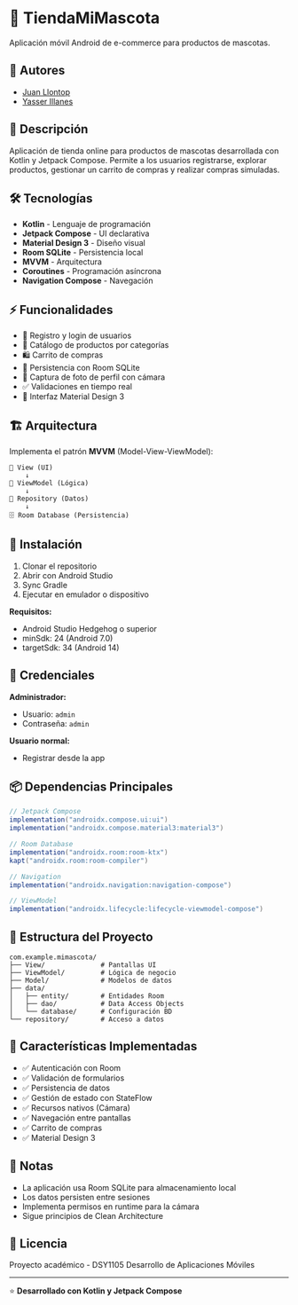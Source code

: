 # 🐾 TiendaMiMascota

Aplicación móvil Android de e-commerce para productos de mascotas.

## 👥 Autores

- [Juan Llontop](https://github.com/ddoblejotadev)
- [Yasser Illanes](https://github.com/yasser-duoc)

## 📱 Descripción

Aplicación de tienda online para productos de mascotas desarrollada con Kotlin y Jetpack Compose. Permite a los usuarios registrarse, explorar productos, gestionar un carrito de compras y realizar compras simuladas.

## 🛠️ Tecnologías

- **Kotlin** - Lenguaje de programación
- **Jetpack Compose** - UI declarativa
- **Material Design 3** - Diseño visual
- **Room SQLite** - Persistencia local
- **MVVM** - Arquitectura
- **Coroutines** - Programación asíncrona
- **Navigation Compose** - Navegación

## ⚡ Funcionalidades

- 🔐 Registro y login de usuarios
- 🛒 Catálogo de productos por categorías
- 🛍️ Carrito de compras
- 💾 Persistencia con Room SQLite
- 📸 Captura de foto de perfil con cámara
- ✅ Validaciones en tiempo real
- 🎨 Interfaz Material Design 3

## 🏗️ Arquitectura

Implementa el patrón **MVVM** (Model-View-ViewModel):

```
📱 View (UI)
    ↓
🎯 ViewModel (Lógica)
    ↓
🔄 Repository (Datos)
    ↓
🗄️ Room Database (Persistencia)
```

## 🚀 Instalación

1. Clonar el repositorio
2. Abrir con Android Studio
3. Sync Gradle
4. Ejecutar en emulador o dispositivo

**Requisitos:**
- Android Studio Hedgehog o superior
- minSdk: 24 (Android 7.0)
- targetSdk: 34 (Android 14)

## 🔑 Credenciales

**Administrador:**
- Usuario: `admin`
- Contraseña: `admin`

**Usuario normal:**
- Registrar desde la app

## 📦 Dependencias Principales

```gradle
// Jetpack Compose
implementation("androidx.compose.ui:ui")
implementation("androidx.compose.material3:material3")

// Room Database
implementation("androidx.room:room-ktx")
kapt("androidx.room:room-compiler")

// Navigation
implementation("androidx.navigation:navigation-compose")

// ViewModel
implementation("androidx.lifecycle:lifecycle-viewmodel-compose")
```

## 📂 Estructura del Proyecto

```
com.example.mimascota/
├── View/              # Pantallas UI
├── ViewModel/         # Lógica de negocio
├── Model/             # Modelos de datos
├── data/
│   ├── entity/        # Entidades Room
│   ├── dao/           # Data Access Objects
│   └── database/      # Configuración BD
└── repository/        # Acceso a datos
```

## 🧪 Características Implementadas

- ✅ Autenticación con Room
- ✅ Validación de formularios
- ✅ Persistencia de datos
- ✅ Gestión de estado con StateFlow
- ✅ Recursos nativos (Cámara)
- ✅ Navegación entre pantallas
- ✅ Carrito de compras
- ✅ Material Design 3

## 📝 Notas

- La aplicación usa Room SQLite para almacenamiento local
- Los datos persisten entre sesiones
- Implementa permisos en runtime para la cámara
- Sigue principios de Clean Architecture

## 📄 Licencia

Proyecto académico - DSY1105 Desarrollo de Aplicaciones Móviles

---

⭐ **Desarrollado con Kotlin y Jetpack Compose**

